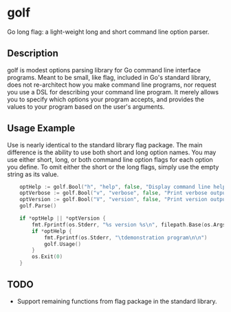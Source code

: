 # golf

Go long flag: a light-weight long and short command line option
parser.

## Description

golf is modest options parsing library for Go command line interface
programs. Meant to be small, like flag, included in Go's standard
library, does not re-architect how you make command line programs, nor
request you use a DSL for describing your command line program. It
merely allows you to specify which options your program accepts, and
provides the values to your program based on the user's arguments.

## Usage Example

Use is nearly identical to the standard library flag package. The main
difference is the ability to use both short and long option names. You
may use either short, long, or both command line option flags for each
option you define. To omit either the short or the long flags, simply
use the empty string as its value.

```Go
    optHelp := golf.Bool("h", "help", false, "Display command line help and exit")
    optVerbose := golf.Bool("v", "verbose", false, "Print verbose output to stderr and exit")
    optVersion := golf.Bool("V", "version", false, "Print version output to stderr and exit")
    golf.Parse()

    if *optHelp || *optVersion {
        fmt.Fprintf(os.Stderr, "%s version %s\n", filepath.Base(os.Args[0]), versionString)
        if *optHelp {
            fmt.Fprintf(os.Stderr, "\tdemonstration program\n\n")
            golf.Usage()
        }
        os.Exit(0)
    }
```

## TODO

* Support remaining functions from flag package in the standard
  library.
